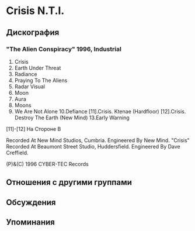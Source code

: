 # Crisis N.T.I.



## Дискография

### "The Alien Conspiracy" 1996, Industrial

1. Crisis
2. Earth Under Threat
3. Radiance
4. Praying To The Aliens
5. Radar Visual
6. Moon
7. Aura
8. Moons
9. We Are Not Alone
10.Defiance
[11].Crisis. Ktenae (Hardfloor)
[12].Crisis. Destroy The Earth (New Mind)
13.Early Warning

[11]-[12] На Стороне B

Recorded At New Mind Studios, Cumbria.
Engineered By New Mind.
"Crisis" Recorded At Beaumont Street Studio, Huddersfield.
Engineered By Dave Creffield.

(P)&(C) 1996 CYBER-TEC Records


## Отношения с другими группами


## Обсуждения


## Упоминания

